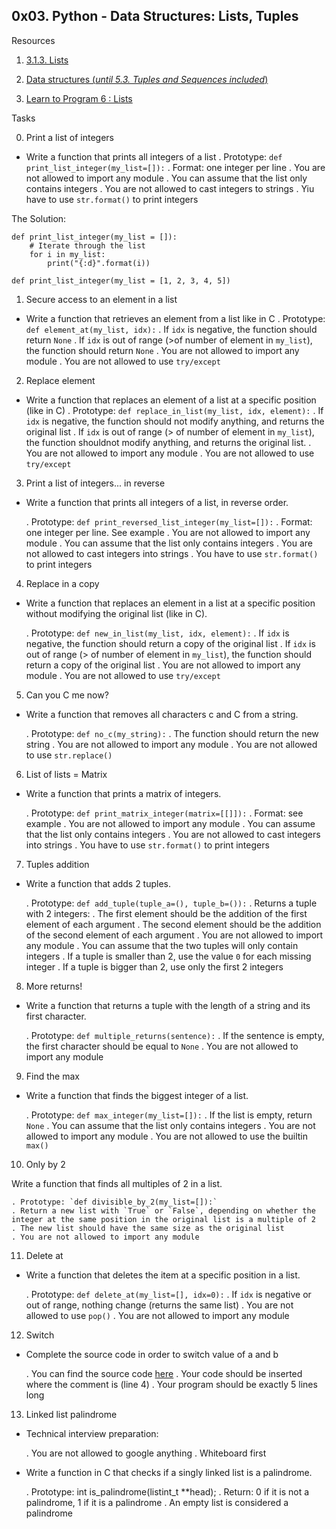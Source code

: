 ## 0x03. Python - Data Structures: Lists, Tuples

Resources

   1. [3.1.3. Lists](https://docs.python.org/3/tutorial/introduction.html#lists)

   2. [Data structures (*until 5.3. Tuples and Sequences included*)](https://docs.python.org/3/tutorial/datastructures.html)

   3. [Learn to Program 6 : Lists](https://www.youtube.com/watch?v=A1HUzrvS-Pw)

Tasks

0. Print a list of integers

* Write a function that prints all integers of a list
	. Prototype:  `def print_list_integer(my_list=[]):`
	. Format: one integer per line
	. You are not allowed to import any module
	. You can assume that the list only contains integers
	. You are not allowed to cast integers to strings
	. Yiu have to use `str.format()` to print integers

The Solution:
```
def print_list_integer(my_list = []):
    # Iterate through the list
    for i in my_list:
        print("{:d}".format(i))

def print_list_integer(my_list = [1, 2, 3, 4, 5])
```
 
1. Secure access to an element in a list

* Write a function that retrieves an element from a list like in C
	. Prototype: `def element_at(my_list, idx):`
	. If `idx` is negative, the function should return `None`
	. If `idx` is out of range (>of number of element in `my_list`), the
	  function should return `None`
	. You are not allowed to import any module
	. You are not allowed to use `try/except`


2. Replace element

* Write a function that replaces an element of a list at a specific position (like in C)
	. Prototype: `def replace_in_list(my_list, idx, element):`
	. If `idx` is negative, the function should not modify anything, and returns the original list
	. If `idx` is out of range (> of number of element in `my_list`), the function shouldnot modify 
	  anything, and returns the original list.
	. You are not allowed to import any module
	. You are not allowed to use `try/except`


3. Print a list of integers... in reverse

* Write a function that prints all integers of a list, in reverse order.

	. Prototype: `def print_reversed_list_integer(my_list=[]):`
	. Format: one integer per line. See example
	. You are not allowed to import any module
	. You can assume that the list only contains integers
	. You are not allowed to cast integers into strings
	. You have to use `str.format()` to print integers

4. Replace in a copy

* Write a function that replaces an element in a list at a specific position without modifying the original list (like in C).

	. Prototype: `def new_in_list(my_list, idx, element):`
	. If `idx` is negative, the function should return a copy of the original list
	. If `idx` is out of range (> of number of element in `my_list`), the function should return a copy of the original list
	. You are not allowed to import any module
	. You are not allowed to use `try/except`


5. Can you C me now?

* Write a function that removes all characters c and C from a string.

	. Prototype: `def no_c(my_string):`
	. The function should return the new string
	. You are not allowed to import any module
	. You are not allowed to use `str.replace()`

6. List of lists = Matrix

* Write a function that prints a matrix of integers.

	. Prototype: `def print_matrix_integer(matrix=[[]]):`
	. Format: see example
	. You are not allowed to import any module
	. You can assume that the list only contains integers
	. You are not allowed to cast integers into strings
	. You have to use `str.format()` to print integers

7. Tuples addition

* Write a function that adds 2 tuples.

	. Prototype: `def add_tuple(tuple_a=(), tuple_b=()):`
	. Returns a tuple with 2 integers:
	. The first element should be the addition of the first element of each argument
	. The second element should be the addition of the second element of each argument
	. You are not allowed to import any module
	. You can assume that the two tuples will only contain integers
	. If a tuple is smaller than 2, use the value `0` for each missing integer
	. If a tuple is bigger than 2, use only the first 2 integers


8. More returns! 

* Write a function that returns a tuple with the length of a string and its first character.

	. Prototype: `def multiple_returns(sentence):`
	. If the sentence is empty, the first character should be equal to `None`
	. You are not allowed to import any module

9. Find the max

* Write a function that finds the biggest integer of a list.

	. Prototype: `def max_integer(my_list=[]):`
	. If the list is empty, return `None`
	. You can assume that the list only contains integers
	. You are not allowed to import any module
	. You are not allowed to use the builtin `max()`

10. Only by 2

Write a function that finds all multiples of 2 in a list.

	. Prototype: `def divisible_by_2(my_list=[]):`
	. Return a new list with `True` or `False`, depending on whether the integer at the same position in the original list is a multiple of 2
	. The new list should have the same size as the original list
	. You are not allowed to import any module


11. Delete at

* Write a function that deletes the item at a specific position in a list.

	. Prototype: `def delete_at(my_list=[], idx=0):`
	. If `idx` is negative or out of range, nothing change (returns the same list)
	. You are not allowed to use `pop()`
	. You are not allowed to import any module


12. Switch

* Complete the source code in order to switch value of a and b

	. You can find the source code [here](https://github.com/alx-tools/0x03.py/blob/master/12-switch_py)
	. Your code should be inserted where the comment is (line 4)
	. Your program should be exactly 5 lines long

13. Linked list palindrome

* Technical interview preparation:

	. You are not allowed to google anything
	. Whiteboard first

* Write a function in C that checks if a singly linked list is a palindrome.

	. Prototype: int is_palindrome(listint_t **head);
	. Return: 0 if it is not a palindrome, 1 if it is a palindrome
	. An empty list is considered a palindrome
